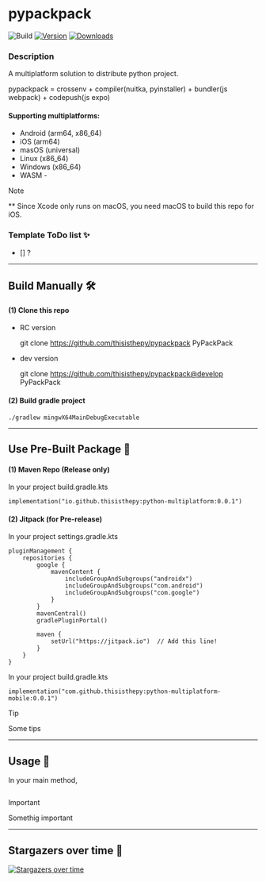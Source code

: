 # pypackpack

![Build](https://github.com/thisisthepy/pypackpack/workflows/Build/badge.svg)
[![Version](https://img.shields.io/jetbrains/plugin/v/MARKETPLACE_ID.svg)](https://plugins.jetbrains.com/plugin/MARKETPLACE_ID)
[![Downloads](https://img.shields.io/jetbrains/plugin/d/MARKETPLACE_ID.svg)](https://plugins.jetbrains.com/plugin/MARKETPLACE_ID)


### Description

A multiplatform solution to distribute python project.

pypackpack = crossenv + compiler(nuitka, pyinstaller) + bundler(js webpack) + codepush(js expo)


#### Supporting multiplatforms:

- Android (arm64, x86_64)
- iOS (arm64)
- masOS (universal)
- Linux (x86_64)
- Windows (x86_64)
- WASM - 


> [!NOTE]  
> ** Since Xcode only runs on macOS, you need macOS to build this repo for iOS.


### Template ToDo list ✨
- [] ?

___

## Build Manually 🛠️

#### (1) Clone this repo

- RC version


    git clone https://github.com/thisisthepy/pypackpack PyPackPack

- dev version


    git clone https://github.com/thisisthepy/pypackpack@develop PyPackPack


#### (2) Build gradle project

    ./gradlew mingwX64MainDebugExecutable

---

## Use Pre-Built Package 🧰

#### (1) Maven Repo (Release only)

In your project build.gradle.kts

    implementation("io.github.thisisthepy:python-multiplatform:0.0.1")

#### (2) Jitpack (for Pre-release)

In your project settings.gradle.kts

    pluginManagement {
        repositories {
            google {
                mavenContent {
                    includeGroupAndSubgroups("androidx")
                    includeGroupAndSubgroups("com.android")
                    includeGroupAndSubgroups("com.google")
                }
            }
            mavenCentral()
            gradlePluginPortal()
    
            maven {
                setUrl("https://jitpack.io")  // Add this line!
            }
        }
    }


In your project build.gradle.kts

    implementation("com.github.thisisthepy:python-multiplatform-mobile:0.0.1")


> [!TIP]
> Some tips

---

## Usage 📑

In your main method,

```kotlin


```

> [!IMPORTANT]
> Somethig important

---

## Stargazers over time 🌟

[![Stargazers over time](https://starchart.cc/thisisthepy/pypackpack.svg?variant=adaptive)](https://starchart.cc/thisisthepy/python-multiplatform-mobile)
